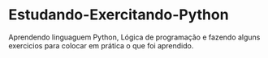 # Estudando-Exercitando-Python
Aprendendo linguaguem Python, Lógica de programação e fazendo alguns exercicios para colocar em prática o que foi aprendido.

